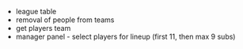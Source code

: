 - league table
- removal of people from teams
- get players team
- manager panel - select players for lineup (first 11, then max 9 subs)